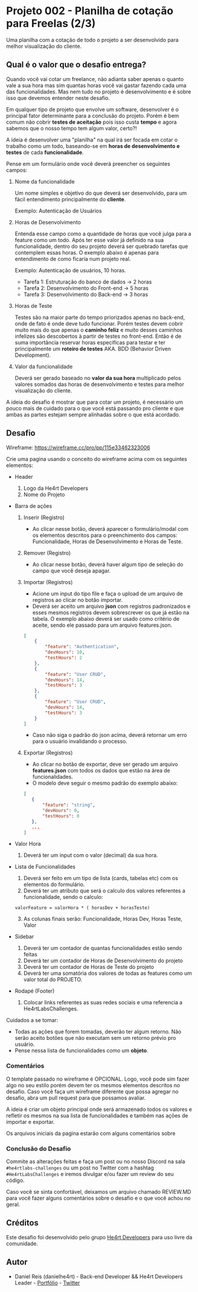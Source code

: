 # Projeto 002 - Planilha de cotação para Freelas (2/3)

Uma planilha com a cotação de todo o projeto a ser desenvolvido para melhor visualização do cliente.

## Qual é o valor que o desafio entrega?

Quando você vai cotar um freelance, não adianta saber apenas o quanto vale a sua hora mas sim quantas horas você vai gastar fazendo cada uma das funcionalidades. Mas nem tudo no projeto é desenvolvimento e é sobre isso que devemos entender neste desafio.

Em qualquer tipo de projeto que envolve um software, desenvolver é o principal fator determinante para a conclusão do projeto. Porém é bem comum não cobrir **testes de aceitação** pois isso custa **tempo** e agora sabemos que o nosso tempo tem algum valor, certo?!

A ideia é desenvolver uma "planilha" na qual irá ser focada em cotar o trabalho como um todo, baseando-se em **horas de desenvolvimento e testes** de cada **funcionalidade**.

Pense em um formulário onde você deverá preencher os seguintes campos:

1. Nome da funcionalidade

   Um nome simples e objetivo do que deverá ser desenvolvido, para um fácil entendimento principalmente do **cliente**.

   Exemplo: Autenticação de Usuários

2. Horas de Desenvolvimento

   Entenda esse campo como a quantidade de horas que você julga para a feature como um todo. Após ter esse valor já definido na sua funcionalidade, dentro do seu projeto deverá ser quebrado tarefas que contemplem essas horas. O exemplo abaixo é apenas para entendimento de como ficaria num projeto real.

   Exemplo: Autenticação de usuários, 10 horas.

   - Tarefa 1: Estruturação do banco de dados -> 2 horas
   - Tarefa 2: Desenvolvimento do Front-end -> 5 horas
   - Tarefa 3: Desenvolvimento do Back-end -> 3 horas

3. Horas de Teste

   Testes são na maior parte do tempo priorizados apenas no back-end, onde de fato é onde deve tudo funcionar. Porém testes devem cobrir muito mais do que apenas o **caminho feliz** e muito desses caminhos infelizes são descobertos à partir de testes no front-end. Então é de suma importância reservar horas especificas para testar e ter principalmente um **roteiro de testes** AKA. BDD (Behavior Driven Development).

4. Valor da funcionalidade

   Deverá ser gerado baseado no **valor da sua hora** multiplicado pelos valores somados das horas de desenvolvimento e testes para melhor visualização do cliente.

A ideia do desafio é mostrar que para cotar um projeto, é necessário um pouco mais de cuidado para o que você está passando pro cliente e que ambas as partes estejam sempre alinhadas sobre o que está acordado.

## Desafio

Wireframe: https://wireframe.cc/pro/pp/115e33462323006

Crie uma pagina usando o conceito do wireframe acima com os seguintes elementos:

- Header
  1. Logo da He4rt Developers
  2. Nome do Projeto
- Barra de ações

  1. Inserir (Registro)
     - Ao clicar nesse botão, deverá aparecer o formulário/modal com os elementos descritos para o preenchimento dos campos: Funcionalidade, Horas de Desenvolvimento e Horas de Teste.
  2. Remover (Registro)
     - Ao clicar nesse botão, deverá haver algum tipo de seleção do campo que você deseja apagar.
  3. Importar (Registros)

     - Acione um input do tipo file e faça o upload de um arquivo de registros ao clicar no botão importar.
     - Deverá ser aceito um arquivo **json** com registros padronizados e esses mesmos registros devem sobrescrever os que já estão na tabela. O exemplo abaixo deverá ser usado como critério de aceite, sendo ele passado para um arquivo features.json.

     ```json
     [
         {
             "feature": "Authentication",
             "devHours": 10,
             "testHours": 2
         },
         {
             "feature": "User CRUD",
             "devHours": 14,
             "testHours": 3
         },
         {
             "feature": "User CRUD",
             "devHours": 14,
             "testHours": 3
         }
     ]
     ```

     - Caso não siga o padrão do json acima, deverá retornar um erro para o usuário invalidando o processo.

  4. Exportar (Registros)
     - Ao clicar no botão de exportar, deve ser gerado um arquivo **features.json** com todos os dados que estão na área de funcionalidades.
     - O modelo deve seguir o mesmo padrão do exemplo abaixo:
     ```json
     [
        {
            "feature": "string",
            "devHours": 0,
            "testHours": 0
        },
        ...
     ]
     ```

- Valor Hora

  1. Deverá ter um input com o valor (decimal) da sua hora.

- Lista de Funcionalidades

  1. Deverá ser feito em um tipo de lista (cards, tabelas etc) com os elementos do formulário.
  2. Deverá ter um atributo que será o calculo dos valores referentes a funcionalidade, sendo o calculo:

  ```text
  valorFeature = valorHora * ( horasDev + horasTeste)
  ```

  3. As colunas finais serão: Funcionalidade, Horas Dev, Horas Teste, Valor

- Sidebar

  1. Deverá ter um contador de quantas funcionalidades estão sendo feitas
  2. Deverá ter um contador de Horas de Desenvolvimento do projeto
  3. Deverá ter um contador de Horas de Teste do projeto
  4. Deverá ter uma somatória dos valores de todas as features como um valor total do PROJETO.

- Rodapé (Footer)
  1. Colocar links referentes as suas redes sociais e uma referencia a He4rtLabsChallenges.

Cuidados a se tomar:

- Todas as ações que forem tomadas, deverão ter algum retorno. Não serão aceito botões que não executam sem um retorno prévio pro usuário.
- Pense nessa lista de funcionalidades como um **objeto**.

### Comentários

O template passado no wireframe é OPCIONAL. Logo, você pode sim fazer algo no seu estilo porém devem ter os mesmos elementos descritos no desafio. Caso vocẽ faça um wireframe diferente que possa agregar no desafio, abra um pull request para que possamos avaliar.

A ideia é criar um objeto principal onde será armazenado todos os valores e refletir os mesmos na sua lista de funcionalidades e também nas ações de importar e exportar.

Os arquivos iniciais da pagina estarão com alguns comentários sobre

### Conclusão do Desafio

Commite as alterações feitas e faça um post ou no nosso Discord na sala `#he4rtlabs-challenges` ou um post no Twitter com a hashtag `#He4rtLabsChallenges` e iremos divulgar e/ou fazer um review do seu código.

Caso você se sinta confortável, deixamos um arquivo chamado REVIEW.MD para você fazer alguns comentários sobre o desafio e o que você achou no geral.

## Créditos

Este desafio foi desenvolvido pelo grupo [He4rt Developers](https://heartdevs.com) para uso livre da comunidade.

## Autor

- Daniel Reis (danielhe4rt) - Back-end Developer && He4rt Developers Leader - [Portfólio](https://danielheart.dev) - [Twitter](https://twitter.com/danielhe4rt)
